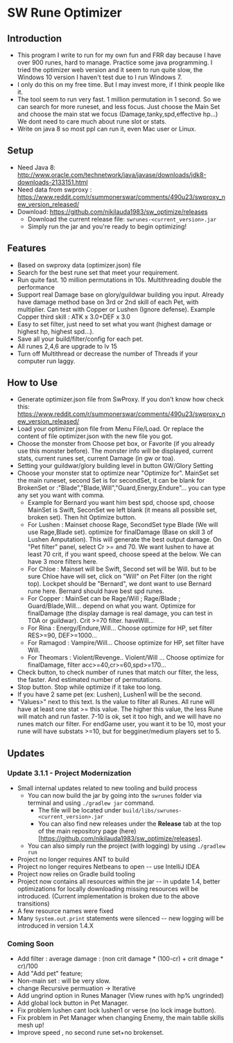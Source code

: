 # SW Rune Optimizer

## Introduction

* This program I write to run for my own fun and FRR day because I have over 900 runes, hard to manage. Practice some java programming. I tried the optimizer web version and it seem to run quite slow, the Windows 10 version I haven't test due to I run Windows 7.
* I only do this on my free time. But I may invest more, if I think people like it. 
* The tool seem to run very fast. 1 million permutation in 1 second. So we can search for more runeset, and less focus. Just choose the Main Set and choose the main stat we focus (Damage,tanky,spd,effective hp...) We dont need to care much about rune slot or stats.
* Write on java 8 so most ppl can run it, even Mac user or Linux.

## Setup

* Need Java 8: http://www.oracle.com/technetwork/java/javase/downloads/jdk8-downloads-2133151.html
* Need data from swproxy : https://www.reddit.com/r/summonerswar/comments/490u23/swproxy_new_version_released/
* Download: https://github.com/nikilauda1983/sw_optimize/releases
    * Download the current release file: `swrunes-<current_version>.jar`
    * Simply run the jar and you're ready to begin optimizing!

## Features

* Based on swproxy data (optimizer.json) file
* Search for the best rune set that meet your requirement. 
* Run quite fast. 10 million permutations in 10s. Multithreading double the performance
* Support real Damage base on glory/guildwar building you input. Already have damage method base on 3rd or 2nd skill of each Pet, with multiplier. Can test with Copper or Lushen (Ignore defense). Example Copper third skill : ATK x 3.0+DEF x 3.0
* Easy to set filter, just need to set what you want (highest damage or highest hp, highest spd...). 
* Save all your build/filter/config for each pet.
* All runes 2,4,6 are upgrade to lv 15
* Turn off Multithread or decrease the number of Threads if your computer run laggy.

## How to Use

* Generate optimizer.json file from SwProxy. If you don't know how check this:
	https://www.reddit.com/r/summonerswar/comments/490u23/swproxy_new_version_released/
* Load your optimizer.json file from Menu File/Load. Or replace the content of file optimizer.json with the new file you got.
* Choose the monster from Choose pet box, or Favorite (if you already use this monster before). The monster info will be displayed, current stats, current runes set, current Damage (in gw or toa).
* Setting your guildwar/glory building level in button GW/Glory Setting
* Choose your monster stat to optimize near "Optimize for". MainSet set the main runeset, second Set is for secondSet, it can be blank for BrokenSet or :"Blade","Blade,Will","Guard,Energy,Endure"... you can type any set you want with comma.
	* Example for Bernard you want him best spd, choose spd, choose MainSet is Swift, SeconSet we left blank (it means all possible set, broken set). Then hit Optimize button. 
	* For Lushen : Mainset choose Rage, SecondSet type Blade (We will use Rage,Blade set). optimize for finalDamage (Base on skill 3 of Lushen Amputation). This will generate the best output damage. On "Pet filter" panel, select Cr >= and 70. We want lushen to have at least 70 crit, if you want speed, choose speed at the below. We can have 3 more filters here.
	* For Chloe : Mainset will be Swift, Second set will be Will. but to be sure Chloe have will set, click on "Will" on Pet Filter (on the right top). Lockpet should be "Bernard", we dont want to use Bernard rune here. Bernard should have best spd runes.
	* For Copper : MainSet can be Rage/Will ; Rage/Blade ; Guard/Blade,Will... depend on what you want. Optimize for finalDamage (the display damage is real damage, you can test in TOA or guildwar). Crit >=70 filter. haveWill...
	* For Rina : Energy/Endure,Will... Choose optimize for HP, set filter RES>=90, DEF>=1000...
	* For Ramagod : Vampire/Will... Choose optimize for HP, set filter have Will.
	* For Theomars : Violent/Revenge.. Violent/Will ... Choose optimize for finalDamage, filter acc>=40,cr>=60,spd>=170...
* Check button, to check number of runes that match our filter, the less, the faster. And estimated number of permutations.
* Stop button. Stop while optimize if it take too long.
* If you have 2 same pet (ex:  Lushen), Lushen1 will be the second.
* "Values>" next to this text. Is the value to filter all Runes. All rune will have at least one stat >= this value. The higher this value, the less Rune will match and run faster. 7-10 is ok, set it too high, and we will have no runes match our filter. For endGame user, you want it to be 10, most your rune will have substats >=10, but for begginer/medium players set to 5.

## Updates

### Update 3.1.1 - Project Modernization

* Small internal updates related to new tooling and build process
    * You can now build the jar by going into the `swrunes` folder via terminal and using `./gradlew jar` command.
        * The file will be located under `build/libs/swrunes-<current_version>.jar`
        * You can also find new releases under the **Release** tab at the top of the main repository page (here)[https://github.com/nikilauda1983/sw_optimize/releases].
    * You can also simply run the project (with logging) by using `./gradlew run`
* Project no longer requires ANT to build
* Project no longer requires Netbeans to open -- use IntelliJ IDEA
* Project now relies on Gradle build tooling
* Project now contains all resources within the jar -- in update 1.4, better optimizations for locally downloading missing resources will be introduced. (Current implementation is broken due to the above transitions)
* A few resource names were fixed
* Many `System.out.print` statements were silenced -- new logging will be introduced in version 1.4.X

### Coming Soon

* Add filter : average damage : (non crit damage * (100-cr) + crit dmage * cr)/100
* Add "Add pet" feature;
* Non-main set : will be very slow.
* change Recursive permuation -> Iterative
* Add ungrind option in Runes Manager (View runes with hp% ungrinded)
* Add global lock button in Pet Manager.
* Fix problem lushen cant lock lushen1 or verse (no lock image button).
* Fix problem in Pet Manager when changing Enemy, the main tablle skills mesh up!
* Improve speed , no second rune set+no brokenset.